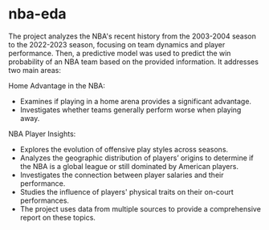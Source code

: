 # nba-eda
The project analyzes the NBA's recent history from the 2003-2004 season to the 2022-2023 season, focusing on team dynamics and player performance. Then, a predictive model was used to predict the win probability of an NBA team based on the provided information.  It addresses two main areas:

Home Advantage in the NBA:

- Examines if playing in a home arena provides a significant advantage.
- Investigates whether teams generally perform worse when playing away.

NBA Player Insights:
- Explores the evolution of offensive play styles across seasons.
- Analyzes the geographic distribution of players’ origins to determine if the NBA is a global league or still dominated by American players.
- Investigates the connection between player salaries and their performance.
- Studies the influence of players' physical traits on their on-court performances.
- The project uses data from multiple sources to provide a comprehensive report on these topics.







